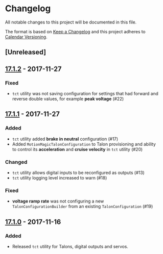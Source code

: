 # Changelog

All notable changes to this project will be documented in this file.

The format is based on [Keep a Changelog](http://keepachangelog.com/en/1.0.0/) and this project adheres to [Calendar Versioning](http://calver.org/).

## [Unreleased]

## [17.1.2] - 2017-11-27

### Fixed

- `tct` utility was not saving configuration for settings that had  forward and reverse double values, for example **peak voltage** (#22)


## [17.1.1] - 2017-11-27

### Added

- `tct` utility added **brake in neutral** configuration (#17)
- Added `MotionMagicTalonConfiguration` to Talon provisioning and ability to control its **acceleration** and **cruise velocity** in `tct` utility (#20)

### Changed
- `tct` utility allows digital inputs to be reconfigured as outputs (#13)
- `tct` utility logging level increased to warn (#18)

### Fixed

- **voltage ramp rate** was not configuring a new `TalonConfigurationBuilder` from an existing `TalonConfiguration` (#19)

## [17.1.0] - 2017-11-16

### Added

- Released `tct` utility for Talons, digital outputs and servos.

[17.1.0]: https://github.com/strykeforce/thirdcoast/compare/v17.0.23...v17.1.0
[17.1.1]: https://github.com/strykeforce/thirdcoast/compare/v17.1.0...v17.1.1
[17.1.2]: https://github.com/strykeforce/thirdcoast/compare/v17.1.1...v17.1.2

